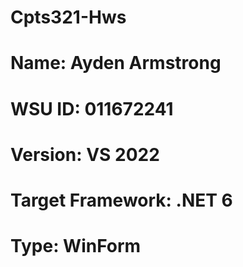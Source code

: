 # Cpts321-Hws

# Name: Ayden Armstrong
# WSU ID: 011672241
# Version: VS 2022
# Target Framework: .NET 6
# Type: WinForm
